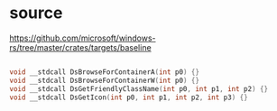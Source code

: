 # source

<https://github.com/microsoft/windows-rs/tree/master/crates/targets/baseline>

```c

void __stdcall DsBrowseForContainerA(int p0) {}
void __stdcall DsBrowseForContainerW(int p0) {}
void __stdcall DsGetFriendlyClassName(int p0, int p1, int p2) {}
void __stdcall DsGetIcon(int p0, int p1, int p2, int p3) {}

```
